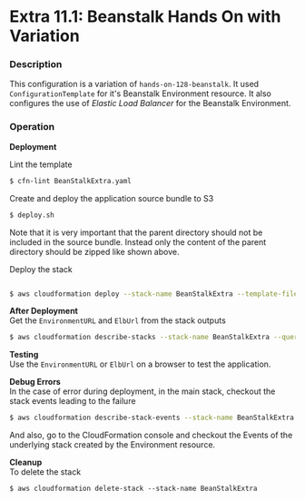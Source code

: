 # Extra 11.1: Beanstalk Hands On with Variation

### Description

This configuration is a variation of `hands-on-128-beanstalk`.
It used `ConfigurationTemplate` for it's Beanstalk Environment resource.
It also configures the use of _Elastic Load Balancer_ for the Beanstalk Environment.

### Operation

**Deployment**

Lint the template

```bash
$ cfn-lint BeanStalkExtra.yaml
```

Create and deploy the application source bundle to S3

```bash
$ deploy.sh
```

Note that it is very important that the parent directory should not be included in the source bundle.
Instead only the content of the parent directory should be zipped like shown above.

Deploy the stack

```bash

$ aws cloudformation deploy --stack-name BeanStalkExtra --template-file BeanStalkExtra.yaml --capabilities CAPABILITY_NAMED_IAM
```

**After Deployment**  
Get the `EnvironmentURL` and `ElbUrl` from the stack outputs

```bash
$ aws cloudformation describe-stacks --stack-name BeanStalkExtra --query "Stacks[0].Outputs" --no-cli-pager
```

**Testing**  
Use the `EnvironmentURL` or `ElbUrl` on a browser to test the application.

**Debug Errors**  
In the case of error during deployment, in the main stack, checkout the stack events leading to the failure

```bash
$ aws cloudformation describe-stack-events --stack-name BeanStalkExtra
```

And also, go to the CloudFormation console and checkout the Events of the underlying stack created by the Environment resource.

**Cleanup**  
To delete the stack

```
$ aws cloudformation delete-stack --stack-name BeanStalkExtra
```
